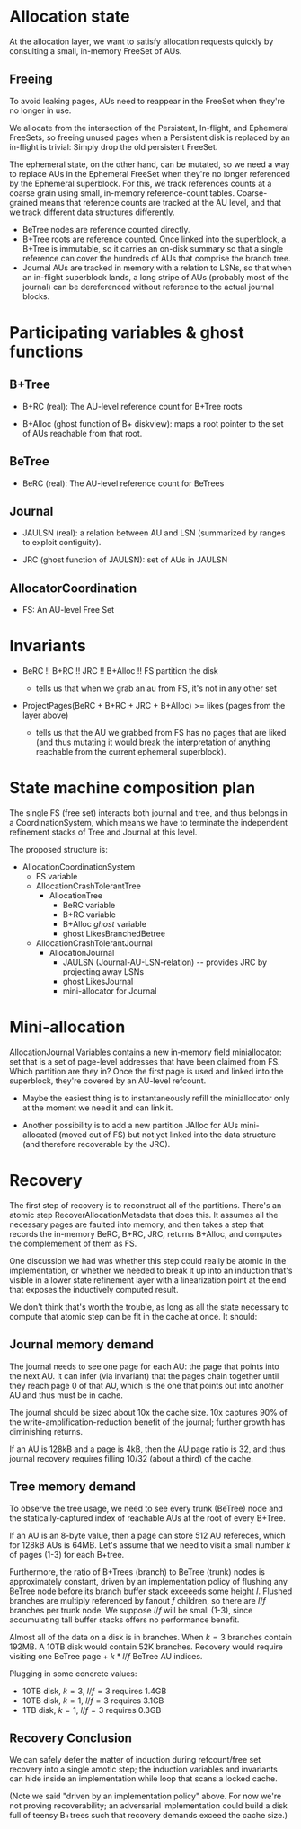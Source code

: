 # Allocation state

At the allocation layer, we want to satisfy allocation requests quickly
by consulting a small, in-memory FreeSet of AUs.

## Freeing

To avoid leaking pages, AUs need to reappear in the FreeSet when they're
no longer in use.

We allocate from the intersection of the Persistent, In-flight, and Ephemeral
FreeSets, so freeing unused pages when a Persistent disk is replaced by an
in-flight is trivial: Simply drop the old persistent FreeSet.

The ephemeral state, on the other hand, can be mutated, so we need a way
to replace AUs in the Ephemeral FreeSet when they're no longer referenced
by the Ephemeral superblock. For this, we track references counts at a
coarse grain using small, in-memory reference-count tables.
Coarse-grained means that reference counts are tracked at the AU level,
and that we track different data structures differently.
* BeTree nodes are reference counted directly.
* B+Tree roots are reference counted. Once linked into the superblock,
a B+Tree is immutable, so it carries an on-disk summary so that a single
reference can cover the hundreds of AUs that comprise the branch tree.
* Journal AUs are tracked in memory with a relation to LSNs, so that
when an in-flight superblock lands, a long stripe of AUs (probably most of
the journal) can be dereferenced without reference to the actual journal
blocks.

# Participating variables & ghost functions

## B+Tree

* B+RC (real): The AU-level reference count for B+Tree roots

* B+Alloc (ghost function of B+ diskview): maps a root pointer to the set of AUs
  reachable from that root.

## BeTree

* BeRC (real): The AU-level reference count for BeTrees

## Journal

* JAULSN (real): a relation between AU and LSN (summarized by ranges to exploit
  contiguity).

* JRC (ghost function of JAULSN): set of AUs in JAULSN

## AllocatorCoordination

* FS: An AU-level Free Set


# Invariants

- BeRC !! B+RC !! JRC !! B+Alloc !! FS partition the disk
  - tells us that when we grab an au from FS, it's not in any other set

- ProjectPages(BeRC + B+RC + JRC + B+Alloc) >= likes (pages from the layer above)
  - tells us that the AU we grabbed from FS has no pages that are liked
  (and thus mutating it would break the interpretation of anything reachable
  from the current ephemeral superblock).

# State machine composition plan

The single FS (free set) interacts both journal and tree, and thus belongs
in a CoordinationSystem, which means we have to terminate the independent
refinement stacks of Tree and Journal at this level.

The proposed structure is:

- AllocationCoordinationSystem
  - FS variable
  - AllocationCrashTolerantTree
    - AllocationTree
      - BeRC variable
      - B+RC variable
      - B+Alloc *ghost* variable
      - ghost LikesBranchedBetree
  - AllocationCrashTolerantJournal
    - AllocationJournal
      - JAULSN (Journal-AU-LSN-relation) -- provides JRC by projecting away LSNs
      - ghost LikesJournal
      - mini-allocator for Journal

# Mini-allocation

AllocationJournal Variables contains a new in-memory field
  miniallocator: set<Addr>
that is a set of page-level addresses that have been claimed from FS.
Which partition are they in?
Once the first page is used and linked into the superblock, they're
covered by an AU-level refcount.

- Maybe the easiest thing is to instantaneously refill the miniallocator
  only at the moment we need it and can link it.

- Another possibility is to add a new partition JAlloc for AUs mini-allocated
  (moved out of FS) but not yet linked into the data structure (and therefore
  recoverable by the JRC).

# Recovery

The first step of recovery is to reconstruct all of the partitions.
There's an atomic step RecoverAllocationMetadata that does this.
It assumes all the necessary pages are faulted into memory, and then
takes a step that records the in-memory BeRC, B+RC, JRC, returns B+Alloc,
and computes the complemement of them as FS.

One discussion we had was whether this step could really be atomic in
the implementation, or whether we needed to break it up into an induction
that's visible in a lower state refinement layer with a linearization
point at the end that exposes the inductively computed result.

We don't think that's worth the trouble, as long as all the state necessary
to compute that atomic step can be fit in the cache at once. It should:

## Journal memory demand

The journal needs to see one page for each AU: the page that points into the
next AU. It can infer (via invariant) that the pages chain together until
they reach page 0 of that AU, which is the one that points out into another
AU and thus must be in cache.

The journal should be sized about 10x the cache size. 10x captures 90%
of the write-amplification-reduction benefit of the journal; further growth
has diminishing returns.

If an AU is 128kB and a page is 4kB, then the AU:page ratio is 32, and thus
journal recovery requires filling 10/32 (about a third) of the cache.

## Tree memory demand

To observe the tree usage, we need to see every trunk (BeTree) node
and the statically-captured index of reachable AUs at the root of every B+Tree.

If an AU is an 8-byte value, then a page can store 512 AU refereces, which
for 128kB AUs is 64MB. Let's assume that we need to visit a small number $k$
of pages (1-3) for each B+tree.

Furthermore, the ratio of B+Trees (branch) to BeTree (trunk) nodes is
approximately constant, driven by an implementation policy of flushing any
BeTree node before its branch buffer stack exceeeds some height $l$. Flushed
branches are multiply referenced by fanout $f$ children, so there are $l/f$
branches per trunk node. We suppose $l/f$ will be small (1-3), since accumulating
tall buffer stacks offers no performance benefit.

Almost all of the data on a disk is in branches.
When $k=3$ branches contain 192MB.
A 10TB disk would contain 52K branches.
Recovery would require visiting one BeTree page + $k * l/f$ BeTree AU indices.

Plugging in some concrete values:
* 10TB disk, $k=3$, $l/f=3$ requires 1.4GB
* 10TB disk, $k=1$, $l/f=3$ requires 3.1GB
* 1TB disk, $k=1$, $l/f=3$ requires 0.3GB

## Recovery Conclusion

We can safely defer the matter of induction during refcount/free set recovery
into a single amotic step; the induction variables and invariants can hide
inside an implementation while loop that scans a locked cache.

(Note we said "driven by an implementation policy" above. For now we're not
proving recoverability; an adversarial implementation could build a disk full
of teensy B+trees such that recovery demands exceed the cache size.)

